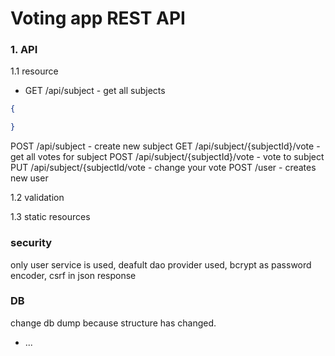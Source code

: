 # Voting app REST API

### 1. API

1.1 resource

- GET /api/subject - get all subjects
```json
{

}
```
POST /api/subject - create new subject
GET /api/subject/{subjectId}/vote - get all votes for subject
POST /api/subject/{subjectId}/vote - vote to subject
PUT /api/subject/{subjectId/vote - change your vote
POST /user - creates new user

1.2 validation

1.3 static resources

### security
only user service is used, deafult dao provider used, bcrypt as password encoder, csrf in json response

### DB
change db dump because structure has changed.

* ...

